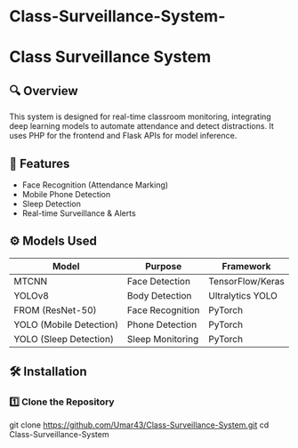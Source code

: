 # Class-Surveillance-System-

# Class Surveillance System

## 🔍 Overview
This system is designed for real-time classroom monitoring, integrating deep learning models to automate attendance and detect distractions. It uses PHP for the frontend and Flask APIs for model inference.

## 📌 Features
- Face Recognition (Attendance Marking)
- Mobile Phone Detection
- Sleep Detection
- Real-time Surveillance & Alerts

## ⚙️ Models Used
| Model  | Purpose  | Framework |
|--------|---------|----------|
| MTCNN  | Face Detection | TensorFlow/Keras |
| YOLOv8 | Body Detection | Ultralytics YOLO |
| FROM (ResNet-50) | Face Recognition | PyTorch |
| YOLO (Mobile Detection) | Phone Detection | PyTorch |
| YOLO (Sleep Detection) | Sleep Monitoring | PyTorch |

## 🛠️ Installation
### 1️⃣ Clone the Repository

git clone https://github.com/Umar43/Class-Surveillance-System.git
cd Class-Surveillance-System
